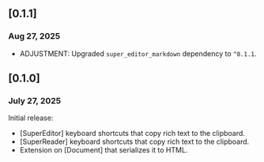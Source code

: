## [0.1.1]
### Aug 27, 2025
 * ADJUSTMENT: Upgraded `super_editor_markdown` dependency to `^0.1.1`.

## [0.1.0]
### July 27, 2025
Initial release:
 * [SuperEditor] keyboard shortcuts that copy rich text to the clipboard.
 * [SuperReader] keyboard shortcuts that copy rich text to the clipboard.
 * Extension on [Document] that serializes it to HTML.
